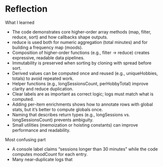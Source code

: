 # Reflection

What I learned
- The code demonstrates core higher-order array methods (map, filter, reduce, sort) and how callbacks shape outputs.
- reduce is used both for numeric aggregation (total minutes) and for building a frequency map (moods).
- Composition of higher-order functions (e.g., filter -> reduce) creates expressive, readable data pipelines.
- Immutability is preserved when sorting by cloning with spread before sort.
- Derived values can be computed once and reused (e.g., uniqueHobbies, totals) to avoid repeated work.
- Helper functions (e.g., longSessionsCount, perHobbyTotal) improve clarity and reduce duplication.
- Clear labels are as important as correct logic; logs must match what is computed.
- Adding per-item enrichments shows how to annotate rows with global stats, but it’s better to compute globals once.
- Naming that describes return types (e.g., longSessions vs. longSessionsCount) prevents ambiguity.
- Small utilities (memoization or hoisting constants) can improve performance and readability.

Most confusing part
- A console label claims “sessions longer than 30 minutes” while the code computes moodCount for each entry.
- Many near-duplicate logs that